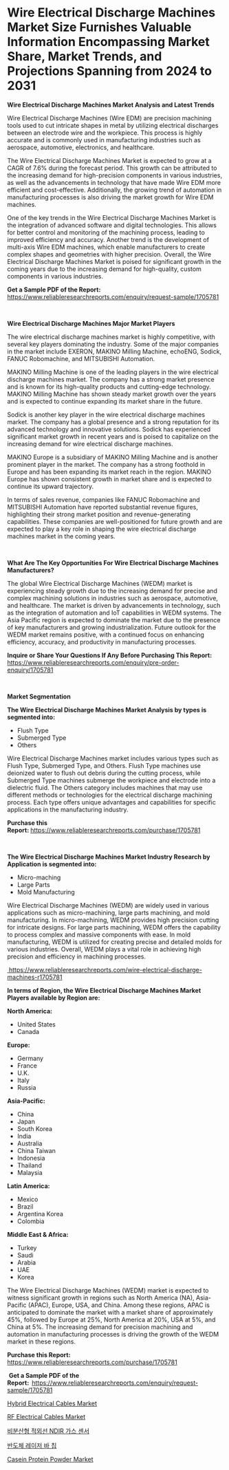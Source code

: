 <p><h1>Wire Electrical Discharge Machines Market Size Furnishes Valuable Information Encompassing Market Share, Market Trends, and Projections Spanning from 2024 to 2031</h1></p><p><strong>Wire Electrical Discharge Machines Market Analysis and Latest Trends</strong></p>
<p><p>Wire Electrical Discharge Machines (Wire EDM) are precision machining tools used to cut intricate shapes in metal by utilizing electrical discharges between an electrode wire and the workpiece. This process is highly accurate and is commonly used in manufacturing industries such as aerospace, automotive, electronics, and healthcare.</p><p>The Wire Electrical Discharge Machines Market is expected to grow at a CAGR of 7.6% during the forecast period. This growth can be attributed to the increasing demand for high-precision components in various industries, as well as the advancements in technology that have made Wire EDM more efficient and cost-effective. Additionally, the growing trend of automation in manufacturing processes is also driving the market growth for Wire EDM machines.</p><p>One of the key trends in the Wire Electrical Discharge Machines Market is the integration of advanced software and digital technologies. This allows for better control and monitoring of the machining process, leading to improved efficiency and accuracy. Another trend is the development of multi-axis Wire EDM machines, which enable manufacturers to create complex shapes and geometries with higher precision. Overall, the Wire Electrical Discharge Machines Market is poised for significant growth in the coming years due to the increasing demand for high-quality, custom components in various industries.</p></p>
<p><strong>Get a Sample PDF of the Report:&nbsp;</strong> <a href="https://www.reliableresearchreports.com/enquiry/request-sample/1705781">https://www.reliableresearchreports.com/enquiry/request-sample/1705781</a></p>
<p>&nbsp;</p>
<p><strong>Wire Electrical Discharge Machines Major Market Players</strong></p>
<p><p>The wire electrical discharge machines market is highly competitive, with several key players dominating the industry. Some of the major companies in the market include EXERON, MAKINO Milling Machine, echoENG, Sodick, FANUC Robomachine, and MITSUBISHI Automation.</p><p>MAKINO Milling Machine is one of the leading players in the wire electrical discharge machines market. The company has a strong market presence and is known for its high-quality products and cutting-edge technology. MAKINO Milling Machine has shown steady market growth over the years and is expected to continue expanding its market share in the future.</p><p>Sodick is another key player in the wire electrical discharge machines market. The company has a global presence and a strong reputation for its advanced technology and innovative solutions. Sodick has experienced significant market growth in recent years and is poised to capitalize on the increasing demand for wire electrical discharge machines.</p><p>MAKINO Europe is a subsidiary of MAKINO Milling Machine and is another prominent player in the market. The company has a strong foothold in Europe and has been expanding its market reach in the region. MAKINO Europe has shown consistent growth in market share and is expected to continue its upward trajectory.</p><p>In terms of sales revenue, companies like FANUC Robomachine and MITSUBISHI Automation have reported substantial revenue figures, highlighting their strong market position and revenue-generating capabilities. These companies are well-positioned for future growth and are expected to play a key role in shaping the wire electrical discharge machines market in the coming years.</p></p>
<p>&nbsp;</p>
<p><strong>What Are The Key Opportunities For Wire Electrical Discharge Machines Manufacturers?</strong></p>
<p><p>The global Wire Electrical Discharge Machines (WEDM) market is experiencing steady growth due to the increasing demand for precise and complex machining solutions in industries such as aerospace, automotive, and healthcare. The market is driven by advancements in technology, such as the integration of automation and IoT capabilities in WEDM systems. The Asia Pacific region is expected to dominate the market due to the presence of key manufacturers and growing industrialization. Future outlook for the WEDM market remains positive, with a continued focus on enhancing efficiency, accuracy, and productivity in manufacturing processes.</p></p>
<p><strong>Inquire or Share Your Questions If Any Before Purchasing This Report:</strong> <a href="https://www.reliableresearchreports.com/enquiry/pre-order-enquiry/1705781">https://www.reliableresearchreports.com/enquiry/pre-order-enquiry/1705781</a></p>
<p>&nbsp;</p>
<p><strong>Market Segmentation</strong></p>
<p><strong>The Wire Electrical Discharge Machines Market Analysis by types is segmented into:</strong></p>
<p><ul><li>Flush Type</li><li>Submerged Type</li><li>Others</li></ul></p>
<p><p>Wire Electrical Discharge Machines market includes various types such as Flush Type, Submerged Type, and Others. Flush Type machines use deionized water to flush out debris during the cutting process, while Submerged Type machines submerge the workpiece and electrode into a dielectric fluid. The Others category includes machines that may use different methods or technologies for the electrical discharge machining process. Each type offers unique advantages and capabilities for specific applications in the manufacturing industry.</p></p>
<p><strong>Purchase this Report:&nbsp;</strong><a href="https://www.reliableresearchreports.com/purchase/1705781">https://www.reliableresearchreports.com/purchase/1705781</a></p>
<p>&nbsp;</p>
<p><strong>The Wire Electrical Discharge Machines Market Industry Research by Application is segmented into:</strong></p>
<p><ul><li>Micro-maching</li><li>Large Parts</li><li>Mold Manufacturing</li></ul></p>
<p><p>Wire Electrical Discharge Machines (WEDM) are widely used in various applications such as micro-machining, large parts machining, and mold manufacturing. In micro-machining, WEDM provides high precision cutting for intricate designs. For large parts machining, WEDM offers the capability to process complex and massive components with ease. In mold manufacturing, WEDM is utilized for creating precise and detailed molds for various industries. Overall, WEDM plays a vital role in achieving high precision and efficiency in machining processes.</p></p>
<p><a href="https://www.reliableresearchreports.com/wire-electrical-discharge-machines-r1705781">&nbsp;https://www.reliableresearchreports.com/wire-electrical-discharge-machines-r1705781</a></p>
<p><strong>In terms of Region, the Wire Electrical Discharge Machines Market Players available by Region are:</strong></p>
<p>
    <p> <strong> North America: </strong>
        <ul>
            <li>United States</li>
            <li>Canada</li>
        </ul>
        </p> 
    <p> <strong> Europe: </strong>
        <ul>
            <li>Germany</li>
            <li>France</li>
            <li>U.K.</li>
            <li>Italy</li>
            <li>Russia</li>
        </ul>
        </p> 
    <p> <strong> Asia-Pacific: </strong>
        <ul>
            <li>China</li>
            <li>Japan</li>
            <li>South Korea</li>
            <li>India</li>
            <li>Australia</li>
            <li>China Taiwan</li>
            <li>Indonesia</li>
            <li>Thailand</li>
            <li>Malaysia</li>
        </ul>
        </p> 
    <p> <strong> Latin America: </strong>
        <ul>
            <li>Mexico</li>
            <li>Brazil</li>
            <li>Argentina Korea</li>
            <li>Colombia</li>
        </ul>
        </p> 
    <p> <strong> Middle East & Africa: </strong>
        <ul>
            <li>Turkey</li>
            <li>Saudi</li>
            <li>Arabia</li>
            <li>UAE</li>
            <li>Korea</li>
        </ul>
    </p>
    </p>
<p><p>The Wire Electrical Discharge Machines (WEDM) market is expected to witness significant growth in regions such as North America (NA), Asia-Pacific (APAC), Europe, USA, and China. Among these regions, APAC is anticipated to dominate the market with a market share of approximately 45%, followed by Europe at 25%, North America at 20%, USA at 5%, and China at 5%. The increasing demand for precision machining and automation in manufacturing processes is driving the growth of the WEDM market in these regions.</p></p>
<p><strong>Purchase this Report: </strong><a href="https://www.reliableresearchreports.com/purchase/1705781">https://www.reliableresearchreports.com/purchase/1705781</a></p>
<p>&nbsp;<strong>Get a Sample PDF of the Report:&nbsp;&nbsp;</strong><a href="https://www.reliableresearchreports.com/enquiry/request-sample/1705781">https://www.reliableresearchreports.com/enquiry/request-sample/1705781</a></p>
<p><strong></strong></p>
<p><p><a href="https://github.com/RichRobinson5/Market-Research-Report-List-5/blob/main/hybrid-electrical-cables-market.md">Hybrid Electrical Cables Market</a></p><p><a href="https://github.com/LibbySpencer2018/Market-Research-Report-List-1/blob/main/rf-electrical-cables-market.md">RF Electrical Cables Market</a></p><p><a href="https://github.com/rick7624/Market-Research-Report-List-1/blob/main/8785754123041.md">비분산형 적외선 NDIR 가스 센서</a></p><p><a href="https://github.com/mduzzalmduzzal601/Market-Research-Report-List-1/blob/main/9968265123042.md">반도체 레이저 바 칩</a></p><p><a href="https://issuu.com/reportprime-2/docs/casein-protein-powder-market-size-2030.pptx">Casein Protein Powder Market</a></p></p>